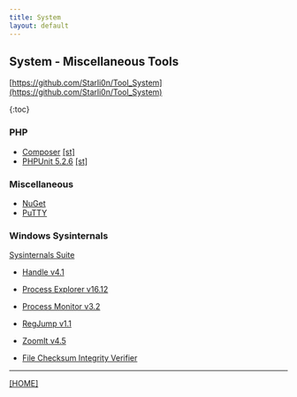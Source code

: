 ```yaml
---
title: System
layout: default
---
```


## System - Miscellaneous Tools

[https://github.com/Starli0n/Tool_System](https://github.com/Starli0n/Tool_System)

{:toc}


### PHP

* [Composer](https://getcomposer.org) [[st]](https://github.com/Starli0n/SublimeUser#composer)
* [PHPUnit 5.2.6](https://phpunit.de) [[st]](https://github.com/Starli0n/SublimeUser#phpunit)


### Miscellaneous

* [NuGet](https://www.nuget.org)
* [PuTTY](http://www.putty.org)


### Windows Sysinternals

[Sysinternals Suite](https://technet.microsoft.com/en-us/sysinternals/bb842062.aspx)

* [Handle v4.1](https://technet.microsoft.com/en-us/sysinternals/handle.aspx)
* [Process Explorer v16.12](https://technet.microsoft.com/en-us/sysinternals/processexplorer.aspx)
* [Process Monitor v3.2](https://technet.microsoft.com/en-us/sysinternals/processmonitor.aspx)
* [RegJump v1.1](https://technet.microsoft.com/en-us/sysinternals/regjump.aspx)
* [ZoomIt v4.5](https://technet.microsoft.com/en-us/sysinternals/zoomit.aspx)

* [File Checksum Integrity Verifier](https://support.microsoft.com/en-us/kb/841290)

---

[[HOME]](../index.html)
